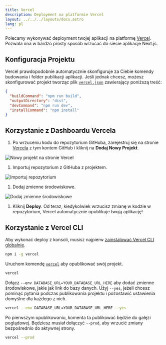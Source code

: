 ```yaml
---
title: Vercel
description: Deployment na platformie Vercel
layout: ../../../layouts/docs.astro
lang: pl
---
```


Polecamy wykonywać deployment twojej aplikacji na platformę [Vercel](https://vercel.com/?utm_source=t3-oss&utm_campaign=oss). Pozwala ona w bardzo prosty sposób wrzucać do siecie aplikacje Next.js.

## Konfiguracja Projektu

Vercel prawdopodobnie automatycznie skonfiguruje za Ciebie komendy budowania i folder publikacji aplikacji. Jeśli jednak chcesz, możesz skonfigurować projekt tworząc plik [`vercel.json`](https://vercel.com/docs/project-configuration) zawierający poniższą treść:

```json
{
  "buildCommand": "npm run build",
  "outputDirectory": "dist",
  "devCommand": "npm run dev",
  "installCommand": "npm install"
}
```

## Korzystanie z Dashboardu Vercela

1. Po wrzuceniu kodu do repozytorium GitHuba, zarejestruj się na stronie [Vercela](https://vercel.com/?utm_source=t3-oss&utm_campaign=oss) z tym kontem GitHub i kliknij na **Dodaj Nowy Projekt**.

![Nowy projekt na stronie Vercel](/images/vercel-new-project.webp)

1. Importuj repozytorium z GitHuba z projektem.

![Importuj repozytorium](/images/vercel-import-project.webp)

1. Dodaj zmienne środowiskowe.

![Dodaj zmienne środowiskowe](/images/vercel-env-vars.webp)

1. Kliknij **Deploy**. Od teraz, kiedykolwiek wrzucisz zmianę w kodzie w repozytorium, Vercel automatycznie opublikuje twoją aplikację!

## Korzystanie z Vercel CLI

Aby wykonać deploy z konsoli, musisz najpierw [zainstalować Vercel CLI globalnie](https://vercel.com/docs/cli#installing-vercel-cli).

```bash
npm i -g vercel
```

Uruchom komendę [`vercel`](https://vercel.com/docs/cli/deploying-from-cli) aby opublikować swój projekt.

```bash
vercel
```

Dołącz `--env DATABASE_URL=YOUR_DATABASE_URL_HERE` aby dodać zmienne środowiskowe, jakie jak link do bazy danych. Użyj `--yes`, jeżeli chcesz pominąć pytania podczas publikowania projektu i pozostawić ustawienia domyślne dla każdego z nich.

```bash
vercel --env DATABASE_URL=YOUR_DATABASE_URL_HERE --yes
```

Po pierwszym opublikowaniu, komenta ta publikować będzie do gałęzi poglądowej. Będziesz musiał dołączyć `--prod`, aby wrzucić zmiany bezpośrednio do aktywnej strony.

```bash
vercel --prod
```

